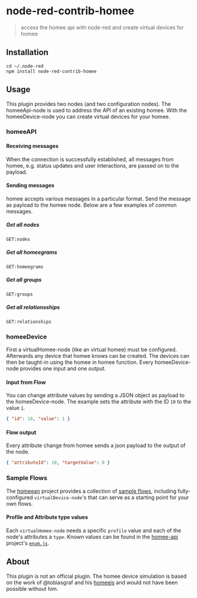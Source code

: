 # node-red-contrib-homee

> access the homee api with node-red and create virtual devices for homee

## Installation
```
cd ~/.node-red
npm install node-red-contrib-homee
```

## Usage

This plugin provides two nodes (and two configuration nodes). The homeeApi-node
is used to address the API of an existing homee. With the homeeDevice-node you
can create virtual devices for your homee.

### homeeAPI

#### Receiving messages
When the connection is successfully established, all messages from homee, e.g. status updates and user interactions, are passed on to the payload.

#### Sending messages
homee accepts various messages in a particular format. Send the message as payload to the homee node. Below are a few examples of common messages.

##### Get all nodes
```
GET:nodes
```

##### Get all homeegrams
```
GET:homeegrams
```

##### Get all groups
```
GET:groups
```

##### Get all relationsships
```
GET:relationships
```

### homeeDevice
First a virtualHomee-node (like an virtual homee) must be configured. Afterwards any
device that homee knows can be created. The devices can then be taught-in
using the homee in homee function. Every homeeDevice-node provides one input and
one output.

#### Input from Flow
You can change attribute values by sending a JSON object as payload to the
homeeDevice-node. The example sets the attribute with the ID `10` to the value `1`.

```json
{ "id": 10, "value": 1 }
```

#### Flow output
Every attribute change from homee sends a json payload to the output of the node.


```json
{ "attributeId": 10, "targetValue": 0 }
```
### Sample Flows

The [homeean](https://github.com/homeean) project provides a collection of [sample flows](https://github.com/homeean/node-red-contrib-homee-flows), including fully-configured `virtualDevice-node`'s that can serve as a starting point for your own flows. 

#### Profile and Attribute type values

Each `virtualHomee-node` needs a specific `profile` value and each of the node's attributes a `type`. Known values can be found in the [homee-api](https://github.com/stfnhmplr/homee-api/) project's [`enum.js`](https://github.com/stfnhmplr/homee-api/blob/master/lib/enums.js).

## About
This plugin is not an official plugin. The homee device simulation is based on
the work of @tobiasgraf and his [homeejs](https://github.com/tobiasgraf/homeejs)
and would not have been possible without him.

